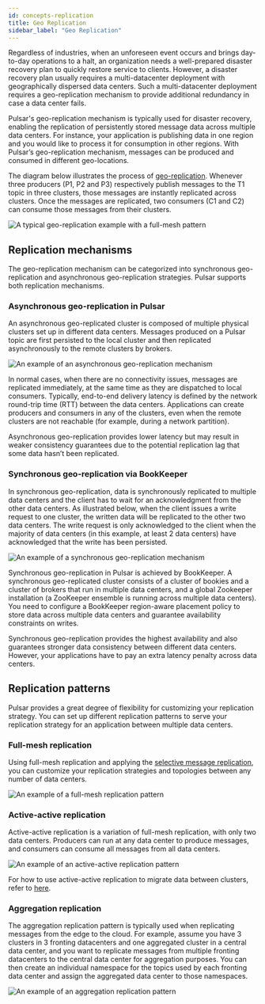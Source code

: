 ```yaml
---
id: concepts-replication
title: Geo Replication
sidebar_label: "Geo Replication"
---
```


Regardless of industries, when an unforeseen event occurs and brings day-to-day operations to a halt, an organization needs a well-prepared disaster recovery plan to quickly restore service to clients. However, a disaster recovery plan usually requires a multi-datacenter deployment with geographically dispersed data centers. Such a multi-datacenter deployment requires a geo-replication mechanism to provide additional redundancy in case a data center fails.

Pulsar's geo-replication mechanism is typically used for disaster recovery, enabling the replication of persistently stored message data across multiple data centers. For instance, your application is publishing data in one region and you would like to process it for consumption in other regions. With Pulsar’s geo-replication mechanism, messages can be produced and consumed in different geo-locations. 

The diagram below illustrates the process of [geo-replication](administration-geo.md). Whenever three producers (P1, P2 and P3) respectively publish messages to the T1 topic in three clusters, those messages are instantly replicated across clusters. Once the messages are replicated, two consumers (C1 and C2) can consume those messages from their clusters.

![A typical geo-replication example with a full-mesh pattern](/assets/full-mesh-replication.svg)

## Replication mechanisms

The geo-replication mechanism can be categorized into synchronous geo-replication and asynchronous geo-replication strategies. Pulsar supports both replication mechanisms.

### Asynchronous geo-replication in Pulsar

An asynchronous geo-replicated cluster is composed of multiple physical clusters set up in different data centers. Messages produced on a Pulsar topic are first persisted to the local cluster and then replicated asynchronously to the remote clusters by brokers. 

![An example of an asynchronous geo-replication mechanism](/assets/geo-replication-async.svg)

In normal cases, when there are no connectivity issues, messages are replicated immediately, at the same time as they are dispatched to local consumers. Typically, end-to-end delivery latency is defined by the network round-trip time (RTT) between the data centers. Applications can create producers and consumers in any of the clusters, even when the remote clusters are not reachable (for example, during a network partition).

Asynchronous geo-replication provides lower latency but may result in weaker consistency guarantees due to the potential replication lag that some data hasn’t been replicated. 

### Synchronous geo-replication via BookKeeper

In synchronous geo-replication, data is synchronously replicated to multiple data centers and the client has to wait for an acknowledgment from the other data centers. As illustrated below, when the client issues a write request to one cluster, the written data will be replicated to the other two data centers. The write request is only acknowledged to the client when the majority of data centers (in this example, at least 2 data centers) have acknowledged that the write has been persisted. 

![An example of a synchronous geo-replication mechanism](/assets/geo-replication-sync.svg)

Synchronous geo-replication in Pulsar is achieved by BookKeeper. A synchronous geo-replicated cluster consists of a cluster of bookies and a cluster of brokers that run in multiple data centers, and a global Zookeeper installation (a ZooKeeper ensemble is running across multiple data centers). You need to configure a BookKeeper region-aware placement policy to store data across multiple data centers and guarantee availability constraints on writes.

Synchronous geo-replication provides the highest availability and also guarantees stronger data consistency between different data centers. However, your applications have to pay an extra latency penalty across data centers.


## Replication patterns

Pulsar provides a great degree of flexibility for customizing your replication strategy. You can set up different replication patterns to serve your replication strategy for an application between multiple data centers.

### Full-mesh replication

Using full-mesh replication and applying the [selective message replication](administration-geo.md#selective-replication), you can customize your replication strategies and topologies between any number of data centers.

![An example of a full-mesh replication pattern](/assets/full-mesh-replication.svg)

### Active-active replication

Active-active replication is a variation of full-mesh replication, with only two data centers. Producers can run at any data center to produce messages, and consumers can consume all messages from all data centers.

![An example of an active-active replication pattern](/assets/active-active-replication.svg)

For how to use active-active replication to migrate data between clusters, refer to [here](administration-geo.md#migrate-data-between-clusters-using-geo-replication).

### Aggregation replication

The aggregation replication pattern is typically used when replicating messages from the edge to the cloud. For example, assume you have 3 clusters in 3 fronting datacenters and one aggregated cluster in a central data center, and you want to replicate messages from multiple fronting datacenters to the central data center for aggregation purposes. You can then create an individual namespace for the topics used by each fronting data center and assign the aggregated data center to those namespaces.

![An example of an aggregation replication pattern](/assets/aggregation-replication.svg)
